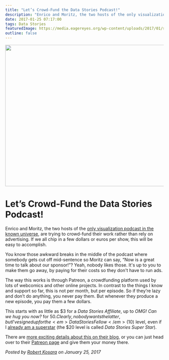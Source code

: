 ```yaml
---
title: "Let’s Crowd-Fund the Data Stories Podcast!"
description: "Enrico and Moritz, the two hosts of the only visualization podcast in the known universe, are trying to crowd-fund their work rather than rely on advertising. If we all chip in a few dollars or euros per show, this will be easy to accomplish."
date: 2017-01-25 07:17:00
tags: Data Stories
featuredImage: https://media.eagereyes.org/wp-content/uploads/2017/01/shutup.jpg
outline: false
---
```


<p align="center"><img src="https://media.eagereyes.org/wp-content/uploads/2017/01/shutup.jpg" width="720" height="450" /></p>

# Let’s Crowd-Fund the Data Stories Podcast!

Enrico and Moritz, the two hosts of the <a href="http://datastori.es/data-stories-crowdfunding/">only visualization podcast in the known universe</a>, are trying to crowd-fund their work rather than rely on advertising. If we all chip in a few dollars or euros per show, this will be easy to accomplish.

You know those awkward breaks in the middle of the podcast where somebody gets cut off mid-sentence so Moritz can say, “Now is a great time to talk about our sponsor!”? Yeah, nobody likes those. It's up to you to make them go away, by paying for their costs so they don't have to run ads.

The way this works is through Patreon, a crowdfunding platform used by lots of webcomics and other online projects. In contrast to the things I know and support so far, this is not per month, but per episode. So if they’re lazy and don’t do anything, you never pay them. But whenever they produce a new episode, you pay them a few dollars.

This starts with as little as $3 for a <em>Data Stories Affiliate</em>, up to <em>OMG! Can we hug you now?</em> for $50. Clearly, nobody wants the latter, but I’ve signed up for the <em>Data Stories Fellow</em> ($10) level, even if I <a href="/tag/data-stories">already am a superstar</a> (the $20 level is called <em>Data Stories Super Star</em>).

There are <a href="http://datastori.es/data-stories-crowdfunding/">more exciting details about this on their blog</a>, or you can just head over to their <a href="https://www.patreon.com/datastories">Patreon page</a> and give them your money there.


_Posted by <a href="/about">Robert Kosara</a> on January 25, 2017_


